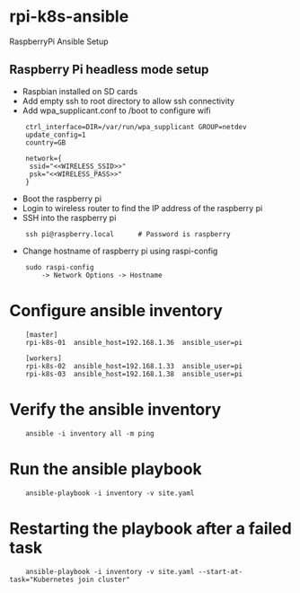 # rpi-k8s-ansible
RaspberryPi Ansible Setup

## Raspberry Pi headless mode setup

* Raspbian installed on SD cards
* Add empty ssh to root directory to allow ssh connectivity
* Add wpa_supplicant.conf to /boot to configure wifi
```
    ctrl_interface=DIR=/var/run/wpa_supplicant GROUP=netdev
    update_config=1
    country=GB
    
    network={
     ssid="<<WIRELESS_SSID>>"
     psk="<<WIRELESS_PASS>>"
    }
```
* Boot the raspberry pi
* Login to wireless router to find the IP address of the raspberry pi
* SSH into the raspberry pi 
```
    ssh pi@raspberry.local      # Password is raspberry
```
* Change hostname of raspberry pi using raspi-config
```
    sudo raspi-config
        -> Network Options -> Hostname
```

# Configure ansible inventory

```
    [master]
    rpi-k8s-01  ansible_host=192.168.1.36  ansible_user=pi
    
    [workers]
    rpi-k8s-02  ansible_host=192.168.1.33  ansible_user=pi
    rpi-k8s-03  ansible_host=192.168.1.38  ansible_user=pi
```

# Verify the ansible inventory 

```
    ansible -i inventory all -m ping
```

# Run the ansible playbook

```
    ansible-playbook -i inventory -v site.yaml
```

# Restarting the playbook after a failed task
```
    ansible-playbook -i inventory -v site.yaml --start-at-task="Kubernetes join cluster"
```

